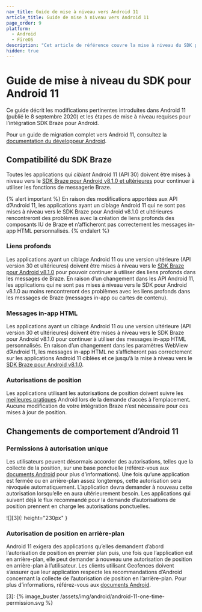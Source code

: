 ```yaml
---
nav_title: Guide de mise à niveau vers Android 11
article_title: Guide de mise à niveau vers Android 11
page_order: 9
platform: 
  - Android
  - FireOS
description: "Cet article de référence couvre la mise à niveau du SDK pour Android 11, mettant en évidence des changements tels que la création de liens profonds, la compatibilité SDK, etc."
hidden: true
---
```


# Guide de mise à niveau du SDK pour Android 11

Ce guide décrit les modifications pertinentes introduites dans Android 11 (publié le 8 septembre 2020) et les étapes de mise à niveau requises pour l’intégration SDK Braze pour Android.

Pour un guide de migration complet vers Android 11, consultez la [documentation du développeur Android](https://developer.android.com/preview/migration).

## Compatibilité du SDK Braze

Toutes les applications qui _ciblent_ Android 11 (API 30) doivent être mises à niveau vers le [SDK Braze pour Android v8.1.0 et ultérieures][1] pour continuer à utiliser les fonctions de messagerie Braze.

{% alert important %}
En raison des modifications apportées aux API d’Android 11, les applications ayant un ciblage Android 11 qui ne sont pas mises à niveau vers le SDK Braze pour Android v8.1.0 et ultérieures rencontreront des problèmes avec la création de liens profonds des composants IU de Braze et n’afficheront pas correctement les messages in-app HTML personnalisés.
{% endalert %}

### Liens profonds

Les applications ayant un ciblage Android 11 ou une version ultérieure (API version 30 et ultérieures) doivent être mises à niveau vers le [SDK Braze pour Android v8.1.0][1] pour pouvoir continuer à utiliser des liens profonds dans les messages de Braze. En raison d’un changement dans les API Android 11, les applications qui ne sont pas mises à niveau vers le SDK pour Android v8.1.0 au moins rencontreront des problèmes avec les liens profonds dans les messages de Braze (messages in-app ou cartes de contenu).

### Messages in-app HTML

Les applications ayant un ciblage Android 11 ou une version ultérieure (API version 30 et ultérieures) doivent être mises à niveau vers le SDK Braze pour Android v8.1.0 pour continuer à utiliser des messages in-app HTML personnalisés. En raison d’un changement dans les paramètres WebView d’Android 11, les messages in-app HTML ne s’afficheront pas correctement sur les applications Android 11 ciblées et ce jusqu’à la mise à niveau vers le [SDK Braze pour Android v8.1.0][1]. 

### Autorisations de position

Les applications utilisant les autorisations de position doivent suivre les [meilleures pratiques](https://developer.android.com/preview/privacy/location#change-details) Android lors de la demande d’accès à l’emplacement. Aucune modification de votre intégration Braze n’est nécessaire pour ces mises à jour de position.

## Changements de comportement d’Android 11

### Permissions à autorisation unique

Les utilisateurs peuvent désormais accorder des autorisations, telles que la collecte de la position, sur une base ponctuelle (référez-vous aux [documents Android](https://developer.android.com/preview/privacy/location#one-time-access) pour plus d’informations). Une fois qu’une application est fermée ou en arrière-plan assez longtemps, cette autorisation sera révoquée automatiquement. L’application devra demander à nouveau cette autorisation lorsqu’elle en aura ultérieurement besoin. Les applications qui suivent déjà le flux recommandé pour la demande d’autorisations de position prennent en charge les autorisations ponctuelles.

![][3]{: height="230px" }

### Autorisation de position en arrière-plan

Android 11 exigera des applications qu’elles demandent d’abord l’autorisation de position en premier plan puis, une fois que l’application est en arrière-plan, elle peut demander à nouveau une autorisation de position en arrière-plan à l’utilisateur. 
Les clients utilisant Geofences doivent s’assurer que leur application respecte les recommandations d’Android concernant la collecte de l’autorisation de position en l’arrière-plan. Pour plus d’informations, référez-vous aux [documents Android](https://developer.android.com/preview/privacy/location#background-location).

[1]: https://github.com/Appboy/appboy-android-sdk/blob/master/CHANGELOG.md#810
[3]: {% image_buster /assets/img/android/android-11-one-time-permission.svg %}
